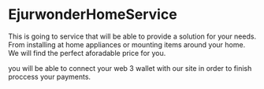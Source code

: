 # EjurwonderHomeService 

This is going to service that will be able to provide a solution for your needs. From installing at home appliances or mounting items around your home. We will find the perfect aforadable price for you.

you will be able to connect your web 3 wallet with our site in order to finish proccess your payments.


